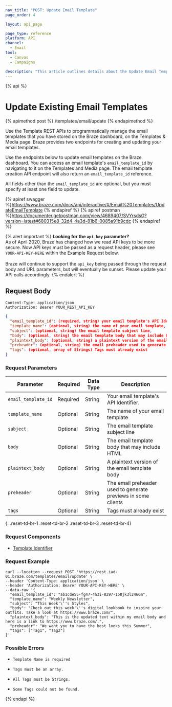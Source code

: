 ```yaml
---
nav_title: "POST: Update Email Template"
page_order: 4

layout: api_page

page_type: reference
platform: API
channel:
  - Email
tool:
  - Canvas
  - Campaigns

description: "This article outlines details about the Update Email Template Braze endpoint."
---
```

{% api %}
# Update Existing Email Templates
{% apimethod post %}
/templates/email/update
{% endapimethod %}

Use the Template REST APIs to programmatically manage the email templates that you have stored on the Braze dashboard, on the Templates & Media page. Braze provides two endpoints for creating and updating your email templates.

Use the endpoints below to update email templates on the Braze dashboard. You can access an email template's `email_template_id` by navigating to it on the Templates and Media page. The email template creation API endpoint will also return an `email_template_id` reference.

All fields other than the `email_template_id` are optional, but you must specify at least one field to update.

{% apiref swagger %}https://www.braze.com/docs/api/interactive/#/Email%20Templates/UpdateEmailTemplate {% endapiref %}
{% apiref postman %}https://documenter.getpostman.com/view/4689407/SVYrsdsG?version=latest#680315e8-32d4-4a3d-81b6-0085a91b9cdc {% endapiref %}

{% alert important %}
__Looking for the `api_key` parameter?__<br>As of April 2020, Braze has changed how we read API keys to be more secure. Now API keys must be passed as a request header, please see `YOUR-API-KEY-HERE` within the Example Request below.<br><br>Braze will continue to support the `api_key` being passed through the request body and URL parameters, but will eventually be sunset. Please update your API calls accordingly.
{% endalert %}

## Request Body

```
Content-Type: application/json
Authorization: Bearer YOUR_REST_API_KEY
```

```json
{
  "email_template_id": (required, string) your email template's API Identifier,
  "template_name": (optional, string) the name of your email template,
  "subject": (optional, string) the email template subject line,
  "body": (optional, string) the email template body that may include HTML,
  "plaintext_body": (optional, string) a plaintext version of the email template body,
  "preheader": (optional, string) the email preheader used to generate previews in some clients,
  "tags": (optional, array of Strings) Tags must already exist
}
```

### Request Parameters

| Parameter | Required | Data Type | Description |
| --------- | ---------| --------- | ----------- |
|`email_template_id`| Required |String|Your email template's API Identifier.|
|`template_name`|Optional|String|The name of your email template|
|`subject`|Optional|String|The email template subject line|
|`body`|Optional|String|The email template body that may include HTML|
|`plaintext_body`|Optional|String|A plaintext version of the email template body|
|`preheader`|Optional|String|The email preheader used to generate previews in some clients|
|`tags`|Optional|String|Tags must already exist|
{: .reset-td-br-1 .reset-td-br-2 .reset-td-br-3  .reset-td-br-4}

### Request Components
- [Template Identifier]({{site.baseurl}}/api/identifier_types/)

### Request Example
```
curl --location --request POST 'https://rest.iad-01.braze.com/templates/email/update' \
--header 'Content-Type: application/json' \
--header 'Authorization: Bearer YOUR-API-KEY-HERE' \
--data-raw '{
  "email_template_id": "ab1cde55-fg47-4h3i-8297-158jk3l2466m",
  "template_name": "Weekly Newsletter",
  "subject": "This Week'\''s Styles",
  "body": "Check out this week'\''s digital lookbook to inspire your outfits. Take a look at https://www.braze.com/",
  "plaintext_body": "This is the updated text within my email body and here is a link to https://www.braze.com/.",
  "preheader": "We want you to have the best looks this Summer",
  "tags": ["Tag1", "Tag2"]
}'
```

### Possible Errors
- `Template Name is required`

- `Tags must be an array.`

- `All Tags must be Strings.`

- `Some Tags could not be found.`

{% endapi %}
